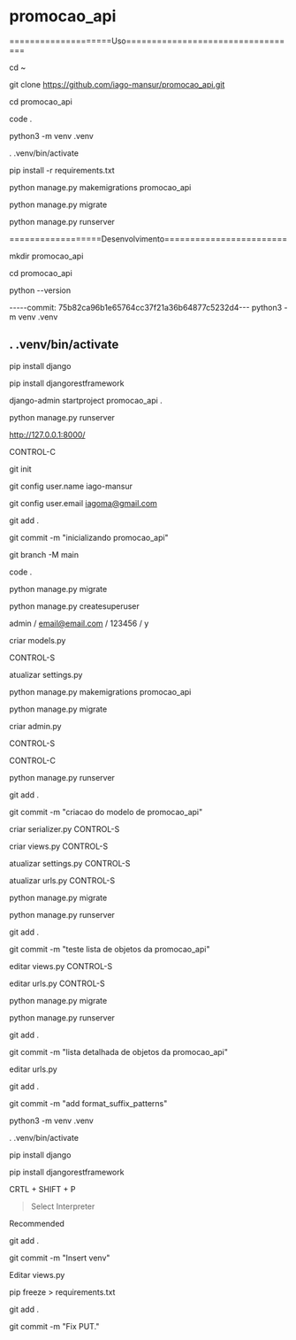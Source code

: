 # promocao_api
====================Uso==================================

cd ~

git clone https://github.com/iago-mansur/promocao_api.git

cd promocao_api

code .

python3 -m venv .venv

. .venv/bin/activate

pip install -r requirements.txt

python manage.py makemigrations promocao_api 

python manage.py migrate

python manage.py runserver


==================Desenvolvimento========================

mkdir promocao_api

cd promocao_api

python --version

-----commit: 75b82ca96b1e65764cc37f21a36b64877c5232d4---
python3 -m venv .venv

. .venv/bin/activate
--------------------------------------------------------

pip install django

pip install djangorestframework

django-admin startproject promocao_api .

python manage.py runserver

http://127.0.0.1:8000/

CONTROL-C

git init

git config user.name iago-mansur

git config user.email iagoma@gmail.com

git add .

git commit -m "inicializando promocao_api"

git branch -M main

code .

python manage.py migrate

python manage.py createsuperuser

admin / email@email.com / 123456 / y

criar models.py

CONTROL-S

atualizar settings.py

python manage.py makemigrations promocao_api

python manage.py migrate

criar admin.py	

CONTROL-S

CONTROL-C

python manage.py runserver

git add .

git commit -m "criacao do modelo de promocao_api"

criar serializer.py
CONTROL-S

criar views.py
CONTROL-S

atualizar settings.py
CONTROL-S

atualizar urls.py
CONTROL-S

python manage.py migrate

python manage.py runserver

git add .

git commit -m "teste lista de objetos da promocao_api"

editar views.py
CONTROL-S

editar urls.py
CONTROL-S

python manage.py migrate

python manage.py runserver

git add .

git commit -m "lista detalhada de objetos da promocao_api"

editar urls.py

git add .

git commit -m "add format_suffix_patterns"

python3 -m venv .venv

. .venv/bin/activate

pip install django

pip install djangorestframework

CRTL + SHIFT + P

>Select Interpreter

Recommended

git add .

git commit -m "Insert venv"

Editar views.py

pip freeze > requirements.txt

git add .

git commit -m "Fix PUT."
